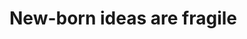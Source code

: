 # New-born ideas are fragile

<!-- {BearID:97F1875B-6432-4F0B-A3F1-A385FC1F3FA0-11937-00001B92EFC408FE} -->
